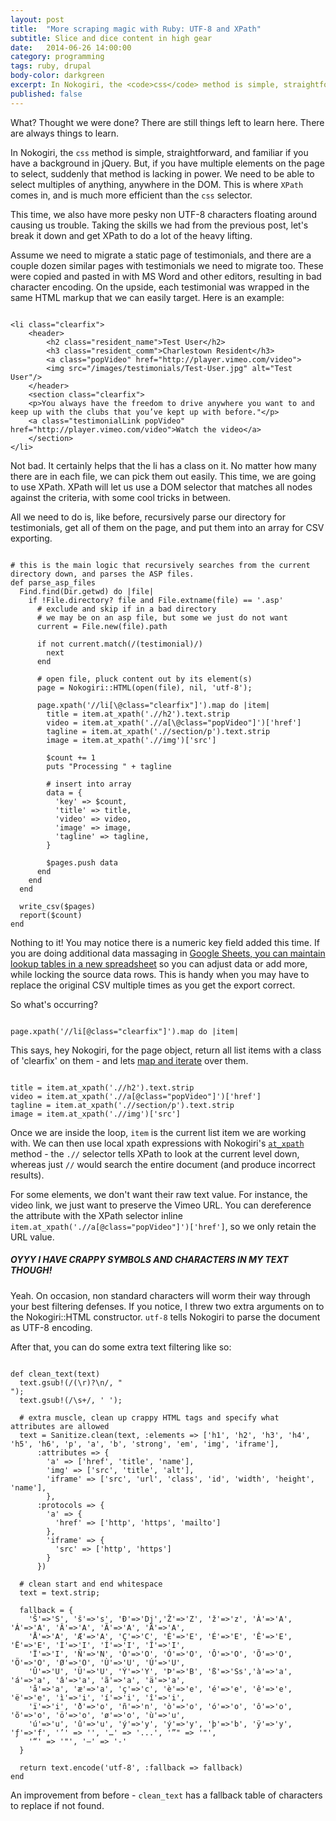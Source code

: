 ```yaml
---
layout: post
title:  "More scraping magic with Ruby: UTF-8 and XPath"
subtitle: Slice and dice content in high gear
date:   2014-06-26 14:00:00
category: programming
tags: ruby, drupal
body-color: darkgreen
excerpt: In Nokogiri, the <code>css</code> method is simple, straightforward, and familiar if you have a background in jQuery. But, if you have multiple elements on the page to select, suddenly that method is lacking in power. We need to be able to select multiples of anything, anywhere in the DOM. This is where <code>XPath</code> comes in, and is much more efficient than the <code>css</code> selector.
published: false
---
```


What? Thought we were done? There are still things left to learn here. There are always things to learn.

In Nokogiri, the <code>css</code> method is simple, straightforward, and familiar if you have a background in jQuery. But, if you have multiple elements on the page to select, suddenly that method is lacking in power.
We need to be able to select multiples of anything, anywhere in the DOM. This is where <code>XPath</code> comes in, and is much more efficient than the <code>css</code> selector.

This time, we also have more pesky non UTF-8 characters floating around causing us trouble. Taking the skills we had from the previous post, let's break it down and get XPath to do a lot of the heavy lifting.

Assume we need to migrate a static page of testimonials, and there are a couple dozen similar pages with testimonials we need to migrate too. These were copied and pasted in with MS Word and other editors, resulting in bad character
encoding. On the upside, each testimonial was wrapped in the same HTML markup that we can easily target. Here is an example:

<pre class="language-markup"><code class="language-markup">
&lt;li class="clearfix"&gt;
    &lt;header&gt;
        &lt;h2 class="resident_name">Test User&lt;/h2&gt;
        &lt;h3 class="resident_comm">Charlestown Resident&lt;/h3&gt;
        &lt;a class="popVideo" href="http://player.vimeo.com/video"&gt;
        &lt;img src="/images/testimonials/Test-User.jpg" alt="Test User"/&gt;
    &lt;/header&gt;
    &lt;section class="clearfix"&gt;
    &lt;p>You always have the freedom to drive anywhere you want to and keep up with the clubs that you’ve kept up with before."&lt;/p&gt;
    &lt;a class="testimonialLink popVideo" href="http://player.vimeo.com/video">Watch the video&lt;/a&gt;
    &lt;/section&gt;
&lt;/li&gt;
</code></pre>

Not bad. It certainly helps that the li has a class on it. No matter how many there are in each file, we can pick them out easily. This time, we are going to use XPath. XPath will let us use a DOM selector that matches all nodes against the criteria, with some
cool tricks in between.

All we need to do is, like before, recursively parse our directory for testimonials, get all of them on the page, and put them into an array for CSV exporting.

<pre class="language-markup"><code class="language-ruby">
# this is the main logic that recursively searches from the current directory down, and parses the ASP files.
def parse_asp_files
  Find.find(Dir.getwd) do |file|
    if !File.directory? file and File.extname(file) == '.asp'
      # exclude and skip if in a bad directory
      # we may be on an asp file, but some we just do not want
      current = File.new(file).path

      if not current.match(/(testimonial)/)
        next
      end

      # open file, pluck content out by its element(s)
      page = Nokogiri::HTML(open(file), nil, 'utf-8');

      page.xpath('//li[\@class="clearfix"]').map do |item|
        title = item.at_xpath('.//h2').text.strip
        video = item.at_xpath('.//a[\@class="popVideo"]')['href']
        tagline = item.at_xpath('.//section/p').text.strip
        image = item.at_xpath('.//img')['src']

        $count += 1
        puts "Processing " + tagline

        # insert into array
        data = {
          'key' => $count,
          'title' => title,
          'video' => video,
          'image' => image,
          'tagline' => tagline,
        }

        $pages.push data
      end
    end
  end

  write_csv($pages)
  report($count)
end
</code></pre>

Nothing to it! You may notice there is a numeric key field added this time. If you are doing additional data massaging in [Google Sheets, you can maintain lookup tables in a new spreadsheet](https://support.google.com/docs/answer/3256570?hl=en) so you can adjust data or add more, while locking the source
data rows. This is handy when you may have to replace the original CSV multiple times as you get the export correct.

So what's occurring?

<pre class="language-markup"><code class="language-ruby">
page.xpath('//li[@class="clearfix"]').map do |item|
</code></pre>

This says, hey Nokogiri, for the page object, return all list items with a class of 'clearfix' on them - and lets [map and iterate](http://www.ruby-doc.org/core-2.1.2/Array.html) over them.

<pre class="language-markup"><code class="language-ruby">
title = item.at_xpath('.//h2').text.strip
video = item.at_xpath('.//a[@class="popVideo"]')['href']
tagline = item.at_xpath('.//section/p').text.strip
image = item.at_xpath('.//img')['src']
</code></pre>

Once we are inside the loop, <code>item</code> is the current list item we are working with. We can then use local xpath expressions with Nokogiri's <code>[at_xpath](http://nokogiri.org/Nokogiri/XML/Node.html#method-i-at_xpath)</code> method - the <code>.//</code> selector tells XPath to look at the current level down, whereas just <code>//</code> would
search the entire document (and produce incorrect results).

For some elements, we don't want their raw text value. For instance, the video link, we just want to preserve the Vimeo URL. You can dereference the attribute with the XPath selector inline <code>item.at_xpath('.//a[@class="popVideo"]')['href']</code>, so we only
retain the URL value.

##### OYYY I HAVE CRAPPY SYMBOLS AND CHARACTERS IN MY TEXT THOUGH!

Yeah. On occasion, non standard characters will worm their way through your best filtering defenses. If you notice, I threw two extra arguments on to the Nokogiri::HTML constructor. <code>utf-8</code> tells Nokogiri to parse the document as UTF-8 encoding.

After that, you can do some extra text filtering like so:

<pre class="language-markup"><code class="language-ruby">
def clean_text(text)
  text.gsub!(/(\r)?\n/, "<br />");
  text.gsub!(/\s+/, ' ');

  # extra muscle, clean up crappy HTML tags and specify what attributes are allowed
  text = Sanitize.clean(text, :elements => ['h1', 'h2', 'h3', 'h4', 'h5', 'h6', 'p', 'a', 'b', 'strong', 'em', 'img', 'iframe'],
      :attributes => {
        'a' => ['href', 'title', 'name'],
        'img' => ['src', 'title', 'alt'],
        'iframe' => ['src', 'url', 'class', 'id', 'width', 'height', 'name'],
        },
      :protocols => {
        'a' => {
          'href' => ['http', 'https', 'mailto']
        },
        'iframe' => {
          'src' => ['http', 'https']
        }
      })

  # clean start and end whitespace
  text = text.strip;

  fallback = {
    'Š'=>'S', 'š'=>'s', 'Ð'=>'Dj','Ž'=>'Z', 'ž'=>'z', 'À'=>'A', 'Á'=>'A', 'Â'=>'A', 'Ã'=>'A', 'Ä'=>'A',
    'Å'=>'A', 'Æ'=>'A', 'Ç'=>'C', 'È'=>'E', 'É'=>'E', 'Ê'=>'E', 'Ë'=>'E', 'Ì'=>'I', 'Í'=>'I', 'Î'=>'I',
    'Ï'=>'I', 'Ñ'=>'N', 'Ò'=>'O', 'Ó'=>'O', 'Ô'=>'O', 'Õ'=>'O', 'Ö'=>'O', 'Ø'=>'O', 'Ù'=>'U', 'Ú'=>'U',
    'Û'=>'U', 'Ü'=>'U', 'Ý'=>'Y', 'Þ'=>'B', 'ß'=>'Ss','à'=>'a', 'á'=>'a', 'â'=>'a', 'ã'=>'a', 'ä'=>'a',
    'å'=>'a', 'æ'=>'a', 'ç'=>'c', 'è'=>'e', 'é'=>'e', 'ê'=>'e', 'ë'=>'e', 'ì'=>'i', 'í'=>'i', 'î'=>'i',
    'ï'=>'i', 'ð'=>'o', 'ñ'=>'n', 'ò'=>'o', 'ó'=>'o', 'ô'=>'o', 'õ'=>'o', 'ö'=>'o', 'ø'=>'o', 'ù'=>'u',
    'ú'=>'u', 'û'=>'u', 'ý'=>'y', 'ý'=>'y', 'þ'=>'b', 'ÿ'=>'y', 'ƒ'=>'f', '’' => '', '…' => '...', '”" => '"',
    '“' => '"', '—' => '-'
  }

  return text.encode('utf-8', :fallback => fallback)
end
</code></pre>

An improvement from before - <code>clean_text</code> has a fallback table of characters to replace if not found.